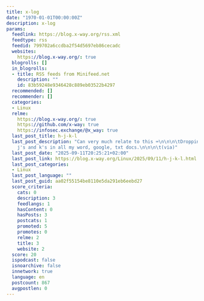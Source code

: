 ```yaml
---
title: x-log
date: "1970-01-01T00:00:00Z"
description: x-log
params:
  feedlink: https://blog.x-way.org/rss.xml
  feedtype: rss
  feedid: 799702a6ccdba2f54d5697eb86cecadc
  websites:
    https://blog.x-way.org/: true
  blogrolls: []
  in_blogrolls:
  - title: RSS feeds from Minifeed.net
    description: ""
    id: 83b59248e9346428c889eb03522b4297
  recommended: []
  recommender: []
  categories:
  - Linux
  relme:
    https://blog.x-way.org/: true
    https://github.com/x-way: true
    https://infosec.exchange/@x_way: true
  last_post_title: h-j-k-l
  last_post_description: "Can very much relate to this ⌨️\n\n\n\tDropping :wq and
    j's and k's in all my word, google, txt docs.\n\n\n\t(via)"
  last_post_date: "2025-09-11T20:25:21+02:00"
  last_post_link: https://blog.x-way.org/Linux/2025/09/11/h-j-k-l.html
  last_post_categories:
  - Linux
  last_post_language: ""
  last_post_guid: aa02f55154be8110e5da291eb6eebd27
  score_criteria:
    cats: 0
    description: 3
    feedlangs: 1
    hasContent: 0
    hasPosts: 3
    postcats: 1
    promoted: 5
    promotes: 0
    relme: 2
    title: 3
    website: 2
  score: 20
  ispodcast: false
  isnoarchive: false
  innetwork: true
  language: en
  postcount: 867
  avgpostlen: 0
---
```

